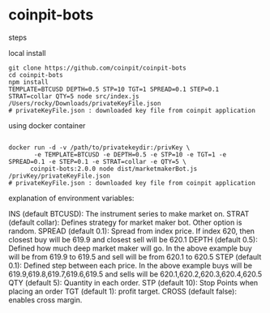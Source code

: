 # coinpit-bots

steps

local install

```
git clone https://github.com/coinpit/coinpit-bots
cd coinpit-bots
npm install
TEMPLATE=BTCUSD DEPTH=0.5 STP=10 TGT=1 SPREAD=0.1 STEP=0.1 STRAT=collar QTY=5 node src/index.js /Users/rocky/Downloads/privateKeyFile.json
# privateKeyFile.json : downloaded key file from coinpit application

```

using docker container

```

docker run -d -v /path/to/privatekeydir:/privKey \
       -e TEMPLATE=BTCUSD -e DEPTH=0.5 -e STP=10 -e TGT=1 -e SPREAD=0.1 -e STEP=0.1 -e STRAT=collar -e QTY=5 \
      coinpit-bots:2.0.0 node dist/marketmakerBot.js /privKey/privateKeyFile.json
# privateKeyFile.json : downloaded key file from coinpit application

```

explanation of environment variables:

INS (default BTCUSD): The instrument series to make market on.
STRAT (default collar): Defines strategy for market maker bot. Other option is random.
SPREAD (default 0.1): Spread from index price. If index 620, then closest buy will be 619.9 and closest sell will be 620.1
DEPTH (default 0.5): Defined how much deep market maker will go. In the above example buy will be from 619.9 to 619.5 and sell will be from 620.1 to 620.5
STEP (default 0.1): Defined step between each price. In the above example buys will be 619.9,619.8,619.7,619.6,619.5 and sells will be 620.1,620.2,620.3,620.4,620.5
QTY (default 5): Quantity in each order.
STP (default 10): Stop Points when placing an order
TGT (default 1): profit target.
CROSS (default false): enables cross margin.
